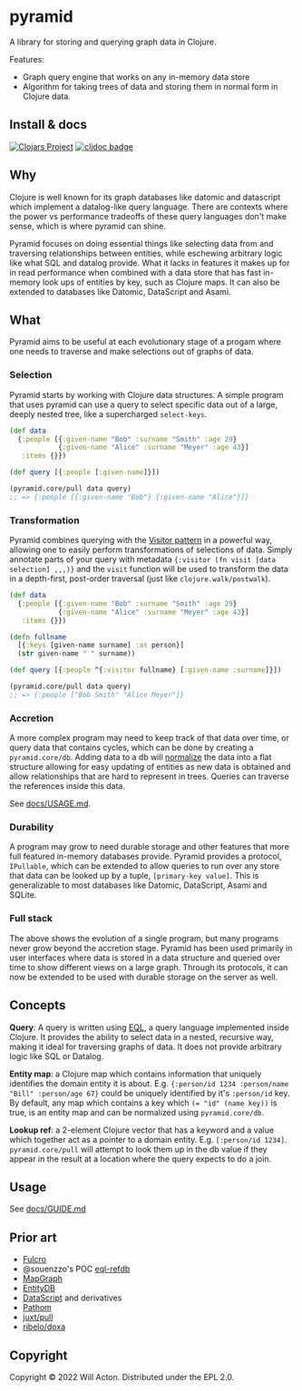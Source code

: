 # pyramid

A library for storing and querying graph data in Clojure.

Features:
* Graph query engine that works on any in-memory data store
* Algorithm for taking trees of data and storing them in normal form in Clojure
  data.

## Install & docs

[![Clojars Project](https://img.shields.io/clojars/v/town.lilac/pyramid.svg)](https://clojars.org/town.lilac/pyramid) [![cljdoc badge](https://cljdoc.org/badge/town.lilac/pyramid)](https://cljdoc.org/d/town.lilac/pyramid/CURRENT)


## Why

Clojure is well known for its graph databases like datomic and datascript which
implement a datalog-like query language. There are contexts where the power vs
performance tradeoffs of these query languages don't make sense, which is where
pyramid can shine.

Pyramid focuses on doing essential things like selecting data from and
traversing relationships between entities, while eschewing arbitrary logic like
what SQL and datalog provide. What it lacks in features it makes up for in read
performance when combined with a data store that has fast in-memory look ups of
entities by key, such as Clojure maps. It can also be extended to databases like
Datomic, DataScript and Asami.


## What

Pyramid aims to be useful at each evolutionary stage of a progam where one needs
to traverse and make selections out of graphs of data.

### Selection

Pyramid starts by working with Clojure data structures. A simple program that
uses pyramid can use a query to select specific data out of a large, deeply
nested tree, like a supercharged `select-keys`.

```clojure
(def data
  {:people [{:given-name "Bob" :surname "Smith" :age 29}
            {:given-name "Alice" :surname "Meyer" :age 43}]
   :items {}})

(def query [{:people [:given-name]}])

(pyramid.core/pull data query)
;; => {:people [{:given-name "Bob"} {:given-name "Alice"}]}
```

### Transformation

Pyramid combines querying with the [Visitor pattern](https://en.wikipedia.org/wiki/Visitor_pattern)
in a powerful way, allowing one to easily perform transformations of selections
of data. Simply annotate parts of your query with metadata
`{:visitor (fn visit [data selection] ,,,)}` and the `visit` function will be
used to transform the data in a depth-first, post-order traversal (just like
`clojure.walk/postwalk`).

```clojure
(def data
  {:people [{:given-name "Bob" :surname "Smith" :age 29}
            {:given-name "Alice" :surname "Meyer" :age 43}]
   :items {}})

(defn fullname
  [{:keys [given-name surname] :as person}]
  (str given-name " " surname))

(def query [{:people ^{:visitor fullname} [:given-name :surname]}])

(pyramid.core/pull data query)
;; => {:people ["Bob Smith" "Alice Meyer"]}
 ```

### Accretion

A more complex program may need to keep track of that data over time, or query
data that contains cycles, which can be done by creating a `pyramid.core/db`.
Adding data to a db will [normalize](https://en.wikipedia.org/wiki/Database_normalization)
the data into a flat structure allowing for easy updating of entities as new
data is obtained and allow relationships that are hard to represent in trees.
Queries can traverse the references inside this data.

See [docs/USAGE.md](docs/USAGE.md).

### Durability

A program may grow to need durable storage and other features that more full
featured in-memory databases provide. Pyramid provides a protocol, `IPullable`,
which can be extended to allow queries to run over any store that data can be
looked up by a tuple, `[primary-key value]`. This is generalizable to most
databases like Datomic, DataScript, Asami and SQLite.

### Full stack

The above shows the evolution of a single program, but many programs never grow
beyond the accretion stage. Pyramid has been used primarily in user interfaces
where data is stored in a data structure and queried over time to show different
views on a large graph. Through its protocols, it can now be extended to be used
with durable storage on the server as well.

## Concepts

**Query**: A query is written using [EQL](https://edn-query-language.org/eql/1.0.0/what-is-eql.html),
a query language implemented inside Clojure. It provides the ability to select
data in a nested, recursive way, making it ideal for traversing graphs of data.
It does not provide arbitrary logic like SQL or Datalog.

**Entity map**: a Clojure map which contains information that uniquely identifies
the domain entity it is about. E.g. `{:person/id 1234 :person/name "Bill"
:person/age 67}` could be uniquely identified by it's `:person/id` key. By 
default, any map which contains a key which `(= "id" (name key))` is true, is an
entity map and can be normalized using `pyramid.core/db`.

**Lookup ref**: a 2-element Clojure vector that has a keyword and a value which
together act as a pointer to a domain entity. E.g. `[:person/id 1234]`.
`pyramid.core/pull` will attempt to look them up in the db value if they appear
in the result at a location where the query expects to do a join.

## Usage

See [docs/GUIDE.md](docs/GUIDE.md)

## Prior art

- [Fulcro](https://fulcro.fulcrologic.com/)
- @souenzzo's POC [eql-refdb](https://github.com/souenzzo/eql-refdb)
- [MapGraph](https://github.com/stuartsierra/mapgraph/blob/master/test/com/stuartsierra/mapgraph/compare.clj)
- [EntityDB](https://keechma.com/guides/entitydb/)
- [DataScript](https://github.com/tonsky/datascript/) and derivatives
- [Pathom](https://github.com/wilkerlucio/pathom)
- [juxt/pull](https://github.com/juxt/pull)
- [ribelo/doxa](https://github.com/ribelo/doxa)

## Copyright

Copyright © 2022 Will Acton. Distributed under the EPL 2.0.
